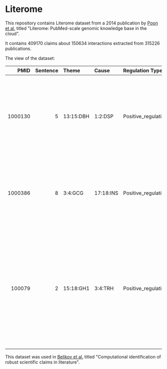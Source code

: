 # Literome

This repository contains Literome dataset from a 2014 publication by [Poon et al.](./poon2014.bib) titled  "Literome: PubMed-scale genomic knowledge base in the cloud".

It contains 409170 claims about 150634 interactions extracted from 315226 publications.

The view of the dataset:

|    PMID |   Sentence | Theme                       | Cause                                | Regulation Type     | Sentence.1                                                                                                                                                                                                                                                    |
|--------:|-----------:|:----------------------------|:-------------------------------------|:--------------------|:--------------------------------------------------------------------------------------------------------------------------------------------------------------------------------------------------------------------------------------------------------------|
| 1000130 |          5 | 13:15:DBH                   | 1:2:DSP                              | Positive_regulation | 4 [DSP] 4 -LRB- 50 mg/kg i.p. -RRB- cuased a decrease in the <dopamine-beta-hydroxylase (DBH)> activity in the rat brain and heart .                                                                                                                          |
| 1000386 |          8 | 3:4:GCG                     | 17:18:INS                            | Positive_regulation | Therefore , while <glucagon> appears capable of stimulating ketogenesis andlipolysis , these effects are readily suppressed by [insulin] .                                                                                                                    |
|  100079 |          2 | 15:18:GH1                   | 3:4:TRH                              | Positive_regulation | In ten , [TRH] , 500 microgram given intravenously , induced a rise in plasma <growth hormone (GH)> level , while in eight patients it induced a rise in plasma levels of FSH or LH or both .                                                                 |


This dataset was used in [Belikov et al.](./belikov2020.bib) titled "Computational identification of robust scientific claims in literature".
